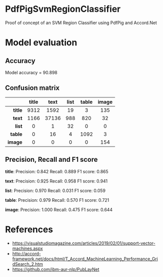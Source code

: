 # PdfPigSvmRegionClassifier
Proof of concept of an SVM Region Classifier using PdfPig and Accord.Net

# Model evaluation
## Accuracy
Model accuracy = 90.898

## Confusion matrix
| |title|text|list|table|image|
|---:|:---:|:---:|:---:|:---:|:---:|
|**title**|9312|1592|19|3|135|
|**text**|1166|37136|988|820|32|
|**list**|0|1|32|0|0|
|**table**|0|16|4|1092|3|
|**image**|0|0|0|0|154|

## Precision, Recall and F1 score
**title**:
Precision: 0.842
Recall:    0.889
F1 score:  0.865

**text**:
Precision: 0.925
Recall:    0.958
F1 score:  0.941

**list**:
Precision: 0.970
Recall:    0.031
F1 score:  0.059

**table**:
Precision: 0.979
Recall:    0.570
F1 score:  0.721

**image**:
Precision: 1.000
Recall:    0.475
F1 score:  0.644

# References
- https://visualstudiomagazine.com/articles/2019/02/01/support-vector-machines.aspx
- http://accord-framework.net/docs/html/T_Accord_MachineLearning_Performance_GridSearch_2.htm
- https://github.com/ibm-aur-nlp/PubLayNet
